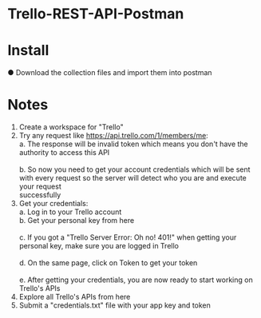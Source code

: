 # Trello-REST-API-Postman
# Install
● Download the collection files and import them into postman

# Notes
1. Create a workspace for "Trello"
2. Try any request like https://api.trello.com/1/members/me:
   <br>a. The response will be invalid token which means you don't have the authority to access this API<br>
   <br>b. So now you need to get your account credentials which will be sent with every request so the server will detect who you are and execute your request<br> successfully
3. Get your credentials:
  <br>a. Log in to your Trello account
  <br>b. Get your personal key from here<br>
  <br>c. If you got a "Trello Server Error: Oh no! 401!" when getting your personal key, make sure you are logged in Trello<br>
  <br>d. On the same page, click on Token to get your token<br>
  <br>e. After getting your credentials, you are now ready to start working on Trello's APIs<br>
4. Explore all Trello's APIs from here
5. Submit a "credentials.txt" file with your app key and token
